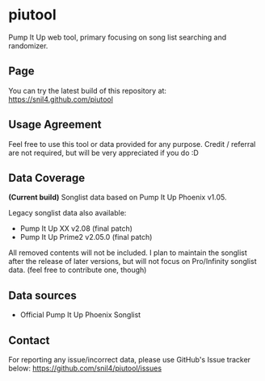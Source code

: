# piutool
Pump It Up web tool, primary focusing on song list searching and randomizer.

## Page
You can try the latest build of this repository at:
https://snil4.github.com/piutool

## Usage Agreement
Feel free to use this tool or data provided for any purpose.
Credit / referral are not required, but will be very appreciated if you do :D

## Data Coverage
**(Current build)** Songlist data based on Pump It Up Phoenix v1.05.

Legacy songlist data also available: 
- Pump It Up XX v2.08 (final patch)
- Pump It Up Prime2 v2.05.0 (final patch)

All removed contents will not be included.
I plan to maintain the songlist after the release of later versions, but will not focus on Pro/Infinity songlist data. (feel free to contribute one, though)

## Data sources
* Official Pump It Up Phoenix Songlist

## Contact
For reporting any issue/incorrect data, please use GitHub's Issue tracker below:
https://github.com/snil4/piutool/issues
